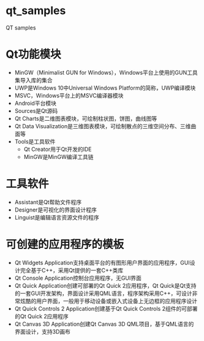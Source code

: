 # qt_samples
QT samples

# Qt功能模块

- MinGW（Minimalist GUN for Windows），Windows平台上使用的GUN工具集导入库的集合
- UWP是Windows 10中Universal Windows Platform的简称，UWP编译模块
- MSVC，Windows平台上的MSVC编译器模块
- Android平台模块
- Sources是Qt源码
- Qt Charts是二维图表模块，可绘制柱状图，饼图，曲线图等
- Qt Data Visualization是三维图表模块，可绘制散点的三维空间分布、三维曲面等
- Tools是工具软件
  - Qt Creator用于Qt开发的IDE
  - MinGW是MinGW编译工具链

# 工具软件

- Assistant是Qt帮助文件程序
- Designer是可视化的界面设计程序
- Linguist是编辑语言资源文件的程序

# 可创建的应用程序的模板

- Qt Widgets Application支持桌面平台的有图形用户界面的应用程序，GUI设计完全基于C++，采用Qt提供的一套C++类库
- Qt Console Application控制台应用程序，无GUI界面
- Qt Quick Application创建可部署的Qt Quick 2应用程序，Qt Quick是Qt支持的一套GUI开发架构，界面设计采用QML语言，程序架构采用C++，可设计非常炫酷的用户界面，一般用于移动设备或嵌入式设备上无边框的应用程序设计
- Qt Quick Controls 2 Application创建基于Qt Quick Controls 2组件的可部署的Qt Quick 2应用程序
- Qt Canvas 3D Application创建Qt Canvas 3D QML项目，基于QML语言的界面设计，支持3D画布

